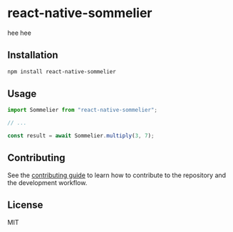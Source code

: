 # react-native-sommelier

hee hee

## Installation

```sh
npm install react-native-sommelier
```

## Usage

```js
import Sommelier from "react-native-sommelier";

// ...

const result = await Sommelier.multiply(3, 7);
```

## Contributing

See the [contributing guide](CONTRIBUTING.md) to learn how to contribute to the repository and the development workflow.

## License

MIT

